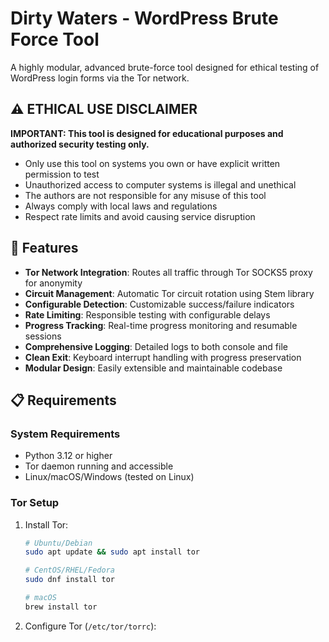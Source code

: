 # Dirty Waters - WordPress Brute Force Tool

A highly modular, advanced brute-force tool designed for ethical testing of WordPress login forms via the Tor network.

## ⚠️ ETHICAL USE DISCLAIMER

**IMPORTANT: This tool is designed for educational purposes and authorized security testing only.**

- Only use this tool on systems you own or have explicit written permission to test
- Unauthorized access to computer systems is illegal and unethical
- The authors are not responsible for any misuse of this tool
- Always comply with local laws and regulations
- Respect rate limits and avoid causing service disruption

## 🔧 Features

- **Tor Network Integration**: Routes all traffic through Tor SOCKS5 proxy for anonymity
- **Circuit Management**: Automatic Tor circuit rotation using Stem library
- **Configurable Detection**: Customizable success/failure indicators
- **Rate Limiting**: Responsible testing with configurable delays
- **Progress Tracking**: Real-time progress monitoring and resumable sessions
- **Comprehensive Logging**: Detailed logs to both console and file
- **Clean Exit**: Keyboard interrupt handling with progress preservation
- **Modular Design**: Easily extensible and maintainable codebase

## 📋 Requirements

### System Requirements
- Python 3.12 or higher
- Tor daemon running and accessible
- Linux/macOS/Windows (tested on Linux)

### Tor Setup
1. Install Tor:
   ```bash
   # Ubuntu/Debian
   sudo apt update && sudo apt install tor
   
   # CentOS/RHEL/Fedora
   sudo dnf install tor
   
   # macOS
   brew install tor
   ```

2. Configure Tor (`/etc/tor/torrc`):
   